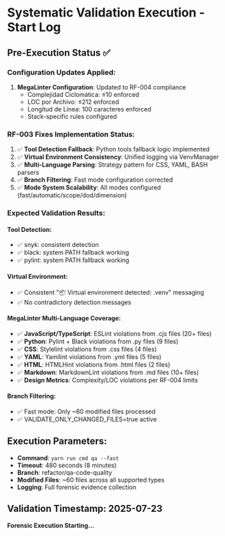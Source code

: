 # Systematic Validation Execution - Start Log

## Pre-Execution Status ✅

### Configuration Updates Applied:
1. **MegaLinter Configuration**: Updated to RF-004 compliance
   - Complejidad Ciclomática: ≤10 enforced
   - LOC por Archivo: ≤212 enforced  
   - Longitud de Línea: 100 caracteres enforced
   - Stack-specific rules configured

### RF-003 Fixes Implementation Status:
1. ✅ **Tool Detection Fallback**: Python tools fallback logic implemented
2. ✅ **Virtual Environment Consistency**: Unified logging via VenvManager
3. ✅ **Multi-Language Parsing**: Strategy pattern for CSS, YAML, BASH parsers
4. ✅ **Branch Filtering**: Fast mode configuration corrected
5. ✅ **Mode System Scalability**: All modes configured (fast/automatic/scope/dod/dimension)

### Expected Validation Results:

#### Tool Detection:
- ✅ snyk: consistent detection
- ✅ black: system PATH fallback working  
- ✅ pylint: system PATH fallback working

#### Virtual Environment:
- ✅ Consistent "📦 Virtual environment detected: .venv" messaging
- ✅ No contradictory detection messages

#### MegaLinter Multi-Language Coverage:
- ✅ **JavaScript/TypeScript**: ESLint violations from .cjs files (20+ files)
- ✅ **Python**: Pylint + Black violations from .py files (9 files)
- ✅ **CSS**: Stylelint violations from .css files (4 files)
- ✅ **YAML**: Yamllint violations from .yml files (5 files)
- ✅ **HTML**: HTMLHint violations from .html files (2 files)
- ✅ **Markdown**: MarkdownLint violations from .md files (10+ files)
- ✅ **Design Metrics**: Complexity/LOC violations per RF-004 limits

#### Branch Filtering:
- ✅ Fast mode: Only ~60 modified files processed
- ✅ VALIDATE_ONLY_CHANGED_FILES=true active

## Execution Parameters:
- **Command**: `yarn run cmd qa --fast`
- **Timeout**: 480 seconds (8 minutes)
- **Branch**: refactor/qa-code-quality
- **Modified Files**: ~60 files across all supported types
- **Logging**: Full forensic evidence collection

## Validation Timestamp: 2025-07-23 
**Forensic Execution Starting...**